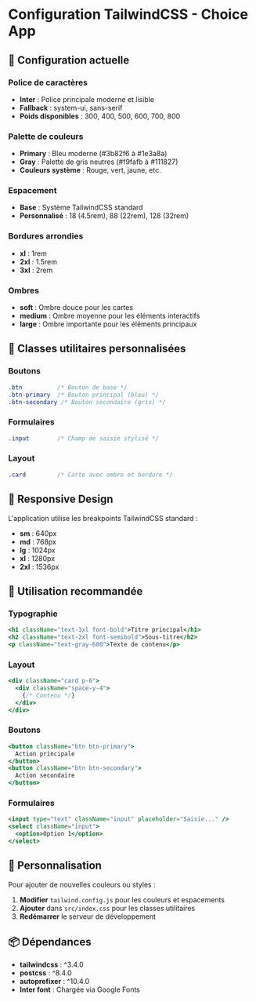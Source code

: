 # Configuration TailwindCSS - Choice App

## 🎨 Configuration actuelle

### Police de caractères
- **Inter** : Police principale moderne et lisible
- **Fallback** : system-ui, sans-serif
- **Poids disponibles** : 300, 400, 500, 600, 700, 800

### Palette de couleurs
- **Primary** : Bleu moderne (#3b82f6 à #1e3a8a)
- **Gray** : Palette de gris neutres (#f9fafb à #111827)
- **Couleurs système** : Rouge, vert, jaune, etc.

### Espacement
- **Base** : Système TailwindCSS standard
- **Personnalisé** : 18 (4.5rem), 88 (22rem), 128 (32rem)

### Bordures arrondies
- **xl** : 1rem
- **2xl** : 1.5rem  
- **3xl** : 2rem

### Ombres
- **soft** : Ombre douce pour les cartes
- **medium** : Ombre moyenne pour les éléments interactifs
- **large** : Ombre importante pour les éléments principaux

## 🧩 Classes utilitaires personnalisées

### Boutons
```css
.btn          /* Bouton de base */
.btn-primary  /* Bouton principal (bleu) */
.btn-secondary /* Bouton secondaire (gris) */
```

### Formulaires
```css
.input        /* Champ de saisie stylisé */
```

### Layout
```css
.card         /* Carte avec ombre et bordure */
```

## 📱 Responsive Design

L'application utilise les breakpoints TailwindCSS standard :
- **sm** : 640px
- **md** : 768px
- **lg** : 1024px
- **xl** : 1280px
- **2xl** : 1536px

## 🎯 Utilisation recommandée

### Typographie
```jsx
<h1 className="text-3xl font-bold">Titre principal</h1>
<h2 className="text-2xl font-semibold">Sous-titre</h2>
<p className="text-gray-600">Texte de contenu</p>
```

### Layout
```jsx
<div className="card p-6">
  <div className="space-y-4">
    {/* Contenu */}
  </div>
</div>
```

### Boutons
```jsx
<button className="btn btn-primary">
  Action principale
</button>
<button className="btn btn-secondary">
  Action secondaire
</button>
```

### Formulaires
```jsx
<input type="text" className="input" placeholder="Saisie..." />
<select className="input">
  <option>Option 1</option>
</select>
```

## 🔧 Personnalisation

Pour ajouter de nouvelles couleurs ou styles :

1. **Modifier** `tailwind.config.js` pour les couleurs et espacements
2. **Ajouter** dans `src/index.css` pour les classes utilitaires
3. **Redémarrer** le serveur de développement

## 📦 Dépendances

- **tailwindcss** : ^3.4.0
- **postcss** : ^8.4.0
- **autoprefixer** : ^10.4.0
- **Inter font** : Chargée via Google Fonts 